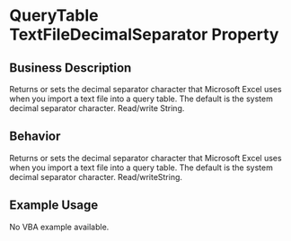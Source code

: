 # QueryTable TextFileDecimalSeparator Property

## Business Description
Returns or sets the decimal separator character that Microsoft Excel uses when you import a text file into a query table. The default is the system decimal separator character. Read/write String.

## Behavior
Returns or sets the decimal separator character that Microsoft Excel uses when you import a text file into a query table. The default is the system decimal separator character. Read/writeString.

## Example Usage
No VBA example available.